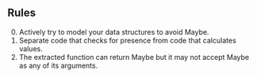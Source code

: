## Rules

0. Actively try to model your data structures to avoid Maybe.
1. Separate code that checks for presence from code that calculates values.
2. The extracted function can return Maybe but it may not accept Maybe as any of its arguments.

